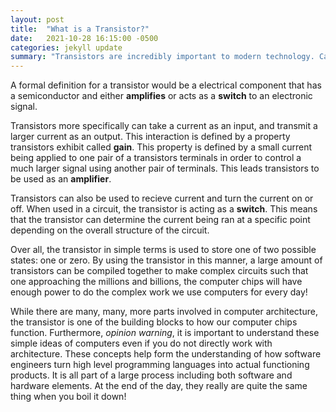 ```yaml
---
layout: post
title:  "What is a Transistor?"
date:   2021-10-28 16:15:00 -0500
categories: jekyll update
summary: "Transistors are incredibly important to modern technology. Can we define it in simple terms?"
---
```


A formal definition for a transistor would be a electrical component that has a semiconductor and
either **amplifies** or acts as a **switch** to an electronic signal.

Transistors more specifically can take a current as an input, and transmit a larger current as an output. This interaction is defined by a property transistors exhibit called **gain**. This property is defined by a small current being applied to one pair of a transistors terminals in order to control a much larger signal using another pair of terminals. This leads transistors to be used as an **amplifier**.

Transistors can also be used to recieve current and turn the current on or off. When used in a circuit, the transistor is acting as a **switch**. This means that the transistor can determine the current being ran at a specific point depending on the overall structure of the circuit.

Over all, the transistor in simple terms is used to store one of two possible states: one or zero. By using the transistor in this manner, a large amount of transistors can be compiled together to make complex circuits such that one approaching the millions and billions, the computer chips will have enough power to do the complex work we use computers for every day!

While there are many, many, more parts involved in computer architecture, the transistor is one of the building blocks to how our computer chips function. Furthermore, _opinion warning_, it is important to understand these simple ideas of computers even if you do not directly work with architecture. These concepts help form the understanding of how software engineers turn high level programming languages into actual functioning products. It is all part of a large process including both software and hardware elements. At the end of the day, they really are quite the same thing when you boil it down!
